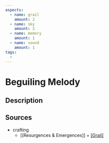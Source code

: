 ```yaml
---
aspects: 
  - name: grail
    amount: 2
  - name: sky
    amount: 2
  - name: memory
    amount: 1
  - name: sound
    amount: 1
tags:
  - 
---
```


# Beguiling Melody

## Description

## Sources
- crafting 
	- [[Resurgences & Emergences]] + [[Grail]](5)